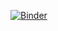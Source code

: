 [![Binder](https://mybinder.org/badge_logo.svg)](https://mybinder.org/v2/gh/vizsmithase2021anonymous/demo/HEAD?filepath=demo.ipynb)